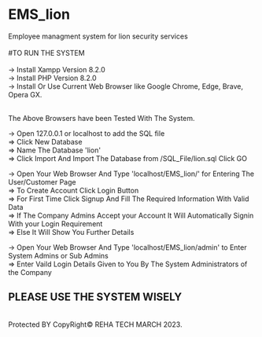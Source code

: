 # EMS_lion
Employee managment system for lion security services
<br/><br/>
#TO RUN THE SYSTEM
<br/><br/>
-> Install Xampp Version 8.2.0
<br/>
-> Install PHP Version 8.2.0
<br/>
-> Install Or Use Current Web Browser like Google Chrome, Edge, Brave, Opera GX.
<br/><br/>

The Above Browsers have been Tested With The System.
<br/>

-> Open 127.0.0.1 or localhost to add the SQL file
<br/>
  => Click New Database
  <br/>
  => Name The Database 'lion'
  <br/>
  => Click Import And Import The Database from /SQL_File/lion.sql Click GO
  <br/>
 


-> Open Your Web Browser And Type 'localhost/EMS_lion/' for Entering The User/Customer Page
<br/>
  => To Create Account Click Login Button
  <br/>
  => For First Time Click Signup And Fill The Required Information With Valid Data
  <br/>
  => If The Company Admins Accept your Account It Will Automatically Signin With your Login Requirement
  <br/>
  => Else It Will Show You Further Details
  <br/>


-> Open Your Web Browser And Type 'localhost/EMS_lion/admin' to Enter System Admins or Sub Admins
<br/>
  => Enter Vaild Login Details Given to You By The System Administrators of the Company
  <br/>
  
 ## PLEASE USE THE SYSTEM WISELY 
 <br/>
Protected BY CopyRight© REHA TECH MARCH 2023.
